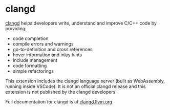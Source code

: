 # clangd

[clangd](https://clangd.llvm.org) helps developers write, understand and
improve C/C++ code by providing:

 - code completion
 - compile errors and warnings
 - go-to-definition and cross references
 - hover information and inlay hints
 - include management
 - code formatting
 - simple refactorings

This extension includes the clangd language server (built as WebAssembly,
running inside VSCode). It is not an official clangd release and this extension
is not published by the clangd developers.

Full documentation for clangd is at [clangd.llvm.org](https://clangd.llvm.org).
